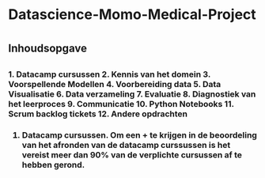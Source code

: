 # <h1> Datascience-Momo-Medical-Project <h1>


<h2>Inhoudsopgave<h2>

<h3>1. Datacamp cursussen	
2. Kennis van het domein	
3. Voorspellende Modellen	
4. Voorbereiding data	
5. Data Visualisatie	
6. Data verzameling	
7. Evaluatie	
8. Diagnostiek van het leerproces	
9. Communicatie	
10. Python Notebooks	
11. Scrum backlog tickets	
12. Andere opdrachten<h3>


1. Datacamp cursussen.
Om een + te krijgen in de beoordeling van het afronden van de datacamp curssussen is het vereist meer dan 90% van de verplichte cursussen af te hebben gerond.
